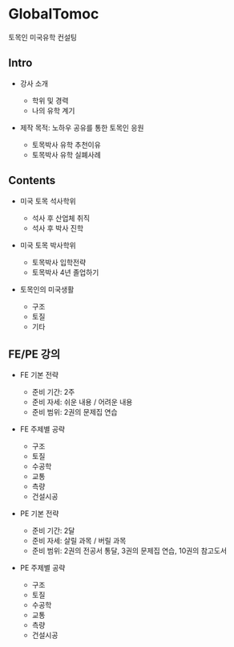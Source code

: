 # GlobalTomoc
토목인 미국유학 컨설팅


## Intro
- 강사 소개
    - 학위 및 경력
    - 나의 유학 계기
    
- 제작 목적: 노하우 공유를 통한 토목인 응원
    - 토목박사 유학 추천이유
    - 토목박사 유학 실폐사례


## Contents
- 미국 토목 석사학위
    - 석사 후 산업체 취직
    - 석사 후 박사 진학
    
- 미국 토목 박사학위
    - 토목박사 입학전략
    - 토목박사 4년 졸업하기

- 토목인의 미국생활
    - 구조
    - 토질
    - 기타

## FE/PE 강의
- FE 기본 전략
    -  준비 기간: 2주
    -  준비 자세: 쉬운 내용 / 어려운 내용
    -  준비 범위: 2권의 문제집 연습

- FE 주제별 공략
    - 구조
    - 토질
    - 수공학
    - 교통
    - 측량
    - 건설시공

- PE 기본 전략
    - 준비 기간: 2달
    - 준비 자세: 살릴 과목 / 버릴 과목
    - 준비 범위: 2권의 전공서 통달, 3권의 문제집 연습, 10권의 참고도서
    
- PE 주제별 공략
    - 구조
    - 토질
    - 수공학
    - 교통
    - 측량
    - 건설시공
